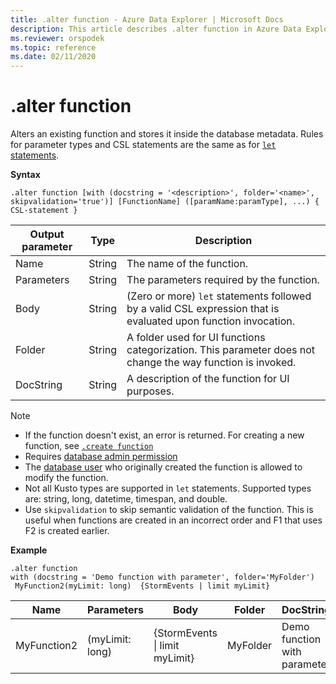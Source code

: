```yaml
---
title: .alter function - Azure Data Explorer | Microsoft Docs
description: This article describes .alter function in Azure Data Explorer.
ms.reviewer: orspodek
ms.topic: reference
ms.date: 02/11/2020
---
```

# .alter function

Alters an existing function and stores it inside the database metadata.
Rules for parameter types and CSL statements are the same as for [`let` statements](../query/letstatement.md).

**Syntax**

```kusto
.alter function [with (docstring = '<description>', folder='<name>', skipvalidation='true')] [FunctionName] ([paramName:paramType], ...) { CSL-statement }
```
    
|Output parameter |Type |Description
|---|---|--- 
|Name  |String |The name of the function.
|Parameters  |String |The parameters required by the function.
|Body  |String |(Zero or more) `let` statements followed by a valid CSL expression that is evaluated upon function invocation.
|Folder|String|A folder used for UI functions categorization. This parameter does not change the way function is invoked.
|DocString|String|A description of the function for UI purposes.

> [!NOTE]
> * If the function doesn't exist, an error is returned. For creating a new function, see [`.create function`](create-function.md)
> * Requires [database admin permission](../management/access-control/role-based-authorization.md)
> * The [database user](../management/access-control/role-based-authorization.md) who originally created the function is allowed to modify the function. 
> * Not all Kusto types are supported in `let` statements. Supported types are: string, long, datetime, timespan, and double.
> * Use `skipvalidation` to skip semantic validation of the function. This is useful when functions are created in an incorrect order and F1 that uses F2 is created earlier.
 
**Example** 

```kusto
.alter function
with (docstring = 'Demo function with parameter', folder='MyFolder')
 MyFunction2(myLimit: long)  {StormEvents | limit myLimit}
``` 
    
|Name |Parameters |Body|Folder|DocString
|---|---|---|---|---
|MyFunction2 |(myLimit: long)| {StormEvents &#124; limit myLimit}|MyFolder|Demo function with parameter|
